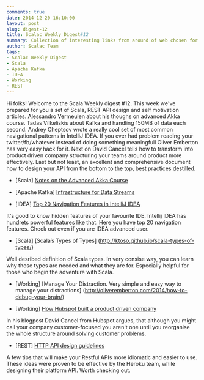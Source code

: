 ```yaml
---
comments: true
date: 2014-12-20 16:10:00
layout: post
slug: digest-12
title: Scalac Weekly Digest#12
summary: Collection of interesting links from around of web chosen for you by Scalac team
author: Scalac Team
tags:
- Scalac Weekly Digest
- Scala
- Apache Kafka
- IDEA
- Working
- REST
---
```


Hi folks! 
Welcome to the Scala Weekly digest #12. This week we've prepared for you a set of Scala, REST API design and self motivation articles. Alessandro Vermeulen about his thoughs on advanced Akka course. Tadas Vilkeliskis about Kafka and handling 150MB of data each second. Andrey Cheptsov wrote a really cool set of most common navigational patterns in IntelliJ IDEA. If you ever had problem reading your twitter/fb/whatever instead of doing something meaningfull Oliver Emberton has very easy hack for it. Next on David Cancel tells how to transform into product driven company structuring your teams around product more effectively. Last but not least, an excellent and comprehensive document how to design your API from the bottom to the top, best practices destilled.

* \[Scala\] [Notes on the Advanced Akka Course](http://alessandrovermeulen.me/2014/07/15/notes-on-the-advanced-akka-course/)

* \[Apache Kafka\] [Infrastructure for Data Streams](http://vilkeliskis.com/blog/2014/11/10/infrastructure_for_data_streams.html)

* \[IDEA\] [Top 20 Navigation Features in IntelliJ IDEA](https://medium.com/@andrey_cheptsov/top-20-navigation-features-in-intellij-idea-ed8c17075880)

It's good to know hidden features of your favourite IDE. Intellij IDEA has hundrets powerful features like that. Here you have top 20 navigation features. Check out even if you are IDEA advanced user.

* \[Scala\] [Scala’s Types of Types] (http://ktoso.github.io/scala-types-of-types/)

Well desribed definition of Scala types. In very consise way, you can learn why those types are needed and what they are for. Especially helpful for those who begin the adventure with Scala.

* \[Working\] [Manage Your Distraction. Very simple and easy way to manage your distractions] (http://oliveremberton.com/2014/how-to-debug-your-brain/)

* \[Working\] [How Hubspot built a product driven company](https://medium.com/hubspot-product/how-we-transformed-hubspot-into-a-product-driven-company-811f8dbed916)

In his blogpost David Cancel from Hubspot argues, that although you might call your company customer-focused you aren't one until you reorganise the whole structure around solving customer problems. 

* \[REST\] [HTTP API design guidelines](https://github.com/interagent/http-api-design)

A few tips that will make your Restful APIs more idiomatic and easier to use. These ideas were proven to be effective by the Heroku team, while designing their platform API. Worth checking out.

